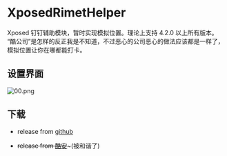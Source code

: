# XposedRimetHelper  

Xposed 钉钉辅助模块，暂时实现模拟位置。理论上支持 4.2.0 以上所有版本。  
“酷公司”是怎样的反正我是不知道，不过恶心的公司恶心的做法应该都是一样了，模拟位置让你在哪都能打卡。  

## 设置界面  

![00.png](https://raw.githubusercontent.com/wuxiaosu/XposedRimetHelper/master/screenshots/00.png)

## 下载  

- release from [github](https://github.com/wuxiaosu/XposedRimetHelper/releases)  

- ~~release from [酷安](https://www.coolapk.com/apk/180336)~~~(被和谐了)  

